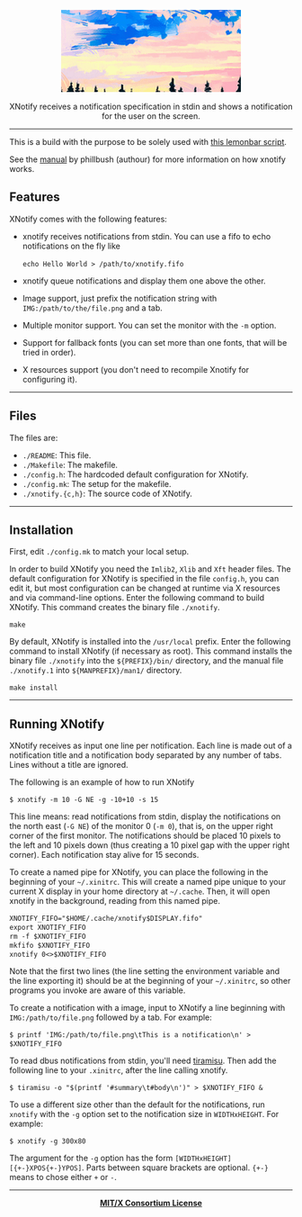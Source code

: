 <p align="center">
  <img src="/.github/preview.gif", title="Preview of xnotify build."/>
</p>

<p align="center">
XNotify receives a notification specification in stdin and shows a notification for the user on the screen.
</p>

---

This is a build with the purpose to be solely used with [this lemonbar script](https://github.com/BeyondMagic/scripts/blob/master/bars/).

See the [manual](https://github.com/phillbush/xnotify/wiki) by phillbush (authour) for more information on how xnotify works.


## Features

XNotify comes with the following features:

+ xnotify receives notifications from stdin.
  You can use a fifo to echo notifications on the fly like

  `echo Hello World > /path/to/xnotify.fifo`

+ xnotify queue notifications and display them one above the other.

+ Image support, just prefix the notification string with `IMG:/path/to/the/file.png` and a tab.

+ Multiple monitor support.  You can set the monitor with the `-m` option.

+ Support for fallback fonts (you can set more than one fonts, that will be tried in order).

+ X resources support (you don't need to recompile Xnotify for configuring it).

---

## Files

The files are:

* `./README`:           This file.
* `./Makefile`:         The makefile.
* `./config.h`:         The hardcoded default configuration for XNotify.
* `./config.mk`:        The setup for the makefile.
* `./xnotify.{c,h}`:    The source code of XNotify.

---

## Installation

First, edit `./config.mk` to match your local setup.

In order to build XNotify you need the `Imlib2`, `Xlib` and `Xft` header files.
The default configuration for XNotify is specified in the file `config.h`,
you can edit it, but most configuration can be changed at runtime via
X resources and via command-line options.
Enter the following command to build XNotify.
This command creates the binary file `./xnotify`.

	make

By default, XNotify is installed into the `/usr/local` prefix.  Enter the
following command to install XNotify (if necessary as root).  This command
installs the binary file `./xnotify` into the `${PREFIX}/bin/` directory, and
the manual file `./xnotify.1` into `${MANPREFIX}/man1/` directory.

	make install

---

## Running XNotify

XNotify receives as input one line per notification.
Each line is made out of a notification title and a notification body separated by any number of tabs.
Lines without a title are ignored.

The following is an example of how to run XNotify

	$ xnotify -m 10 -G NE -g -10+10 -s 15

This line means: read notifications from stdin, display
the notifications on the north east (`-G NE`) of the monitor 0 (`-m 0`),
that is, on the upper right corner of the first monitor.  The
notifications should be placed 10 pixels to the left and 10 pixels
down (thus creating a 10 pixel gap with the upper right corner).
Each notification stay alive for 15 seconds.

To create a named pipe for XNotify, you can place the following in the beginning of your `~/.xinitrc`.
This will create a named pipe unique to your current X display in your home directory at `~/.cache`.
Then, it will open xnotify in the background, reading from this named pipe.

	XNOTIFY_FIFO="$HOME/.cache/xnotify$DISPLAY.fifo"
	export XNOTIFY_FIFO
	rm -f $XNOTIFY_FIFO
	mkfifo $XNOTIFY_FIFO
	xnotify 0<>$XNOTIFY_FIFO

Note that the first two lines (the line setting the environment variable and the line exporting it)
should be at the beginning of your `~/.xinitrc`, so other programs you invoke are aware of this variable.

To create a notification with a image, input to XNotify a line beginning
with `IMG:/path/to/file.png` followed by a tab.  For example:

	$ printf 'IMG:/path/to/file.png\tThis is a notification\n' > $XNOTIFY_FIFO

To read dbus notifications from stdin, you'll need [tiramisu](https://github.com/Sweets/tiramisu).
Then add the following line to your `.xinitrc`, after the line calling xnotify.

	$ tiramisu -o "$(printf '#summary\t#body\n')" > $XNOTIFY_FIFO &

To use a different size other than the default for the notifications,
run `xnotify` with the `-g` option set to the notification size in
`WIDTHxHEIGHT`.  For example:

	$ xnotify -g 300x80

The argument for the `-g` option has the form `[WIDTHxHEIGHT][{+-}XPOS{+-}YPOS]`.
Parts between square brackets are optional.
`{+-}` means to chose either `+` or `-`.

---

<p align="center">
  <a href="/LICENSE"><b>MIT/X Consortium License</b></a>
</p>
